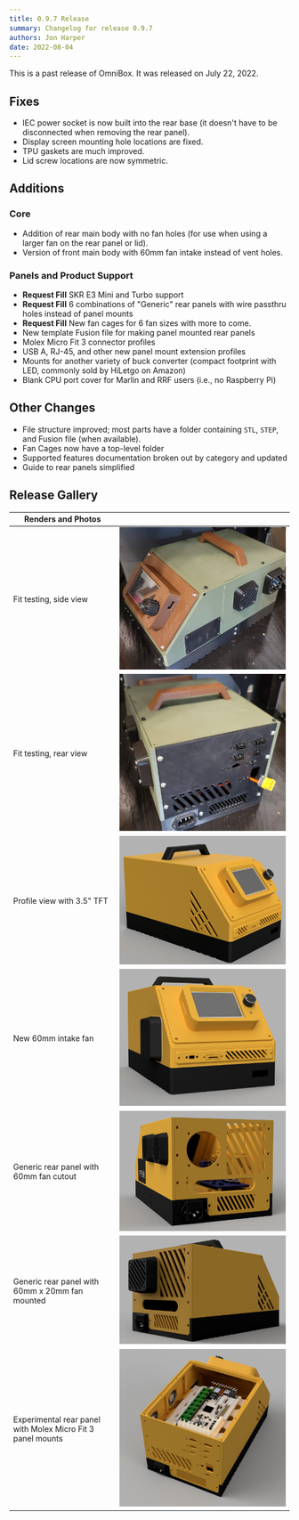 ```yaml
---
title: 0.9.7 Release
summary: Changelog for release 0.9.7
authors: Jon Harper
date: 2022-08-04
---
```


This is a past release of OmniBox. It was released on July 22, 2022.

## Fixes

- IEC power socket is now built into the rear base (it doesn't have to be disconnected when removing the rear panel).
- Display screen mounting hole locations are fixed.
- TPU gaskets are much improved.
- Lid screw locations are now symmetric.

## Additions

### Core 

- Addition of rear main body with no fan holes (for use when using a larger fan on the rear panel or lid).
- Version of front main body with 60mm fan intake instead of vent holes.

### Panels and Product Support

- **Request Fill** SKR E3 Mini and Turbo support
- **Request Fill** 6 combinations of "Generic" rear panels with wire passthru holes instead of panel mounts
- **Request Fill** New fan cages for 6 fan sizes with more to come.
- New template Fusion file for making panel mounted rear panels
- Molex Micro Fit 3 connector profiles
- USB A, RJ-45, and other new panel mount extension profiles
- Mounts for another variety of buck converter (compact footprint with LED, commonly sold by HiLetgo on Amazon)
- Blank CPU port cover for Marlin and RRF users (i.e., no Raspberry Pi)

## Other Changes

- File structure improved; most parts have a folder containing `STL`, `STEP`, and Fusion file (when available).
- Fan Cages now have a top-level folder
- Supported features documentation broken out by category and updated
- Guide to rear panels simplified

## Release Gallery

| Renders and Photos    |   |
|-----------------------|---|
| Fit testing, side view | [![fit testing as seen from the right side][6]][6] |
| Fit testing, rear view | [![fit testing as seen from the rear][7]][7] |
| Profile view with 3.5" TFT | [![view from the front left][4]][4] |
| New 60mm intake fan   | [![view of front with intake fan on side visible][5]][5]
| Generic rear panel with 60mm fan cutout | [![generic rear panel view with fan hole visible][2]][2] |
| Generic rear panel with 60mm x 20mm fan mounted | [![view of rear panel, fan, and fan cage][3]][3]
| Experimental rear panel with Molex Micro Fit 3 panel mounts | [![rear panel with cutouts for panel mounted connectors][1]][1] |

[1]: ../img/gallery/0.9.7/molex_rear_panel.png
[2]: ../img/gallery/0.9.7/generic_rear_panel.png
[3]: ../img/gallery/0.9.7/rear_60mm_fan.png
[4]: ../img/gallery/0.9.7/profile_view.png
[5]: ../img/gallery/0.9.7/front_60mm_fan.png
[6]: ../img/gallery/0.9.7/fit_test_side.jpg
[7]: ../img/gallery/0.9.7/fit_test_rear.jpg